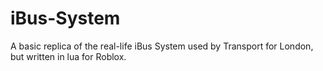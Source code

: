 # iBus-System
A basic replica of the real-life iBus System used by Transport for London, but written in lua for Roblox.
